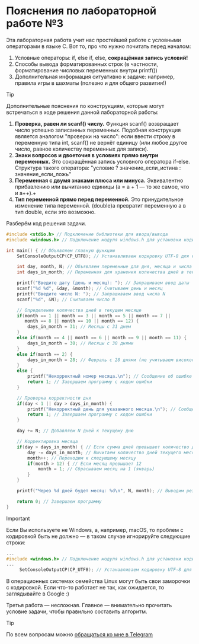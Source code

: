 # Пояснения по лабораторной работе №3

Эта лабораторная работа учит нас простейшей работе с условными операторами в языке C.
Вот то, про что нужно почитать перед началом:
1. Условные операторы: if, else if, else, **сокращённая запись условий!**
2. Способы вывода форматированных строк (в частности, форматирование числовых переменных внутри printf())
3. Дополнительная информация ситуативно к задаче: например, правила игры в шахматы (полезно и для общего развития!)

> [!TIP]
> Дополнительные пояснения по конструкциям, которые могут встречаться в ходе решения данной лабораторной работы:
> 1. **Проверка, равен ли scanf() числу.** Функция scanf() возвращает число успешно записанных переменных. Подобная конструкция является аналогом "проверки на число": если ввести строку в переменную типа int, scanf() не вернёт единицу (или любое другое число, равное количеству переменных для записи).
> 2. **Знаки вопросов и двоеточия в условиях прямо внутри переменных.** Это сокращённая запись условного оператора if-else. Структура такого оператора: "условие ? значение_если_истина : значение_если_ложь"
> 3. **Переменная с двумя знаками плюса или минуса.** Эквивалентно прибавлению или вычитанию единицы (a = a + 1 — то же самое, что и a++).+
> 4. **Тип переменной прямо перед переменной.** Это принудительное изменение типа переменной. (double)a превратит переменную a в тип double, если это возможно.

Разберём код решения задачи.
```c
#include <stdio.h> // Подключение библиотеки для ввода/вывода
#include <windows.h> // Подключение модуля windows.h для установки кодировки вывода

int main() { // Объявляем главную функцию
    SetConsoleOutputCP(CP_UTF8); // Устанавливаем кодировку UTF-8 для корректного отображения русских символов

    int day, month, N; // Объявляем переменные для дня, месяца и числа N
    int days_in_month; // Переменная для хранения количества дней в текущем месяце

    printf("Введите дату (день и месяц): "); // Запрашиваем ввод даты
    scanf("%d %d", &day, &month); // Считываем день и месяц
    printf("Введите число N: "); // Запрашиваем ввод числа N
    scanf("%d", &N); // Считываем число N

    // Определение количества дней в текущем месяце
    if(month == 1 || month == 3 || month == 5 || month == 7 ||
       month == 8 || month == 10 || month == 12) {
        days_in_month = 31; // Месяцы с 31 днем
    }
    else if(month == 4 || month == 6 || month == 9 || month == 11) {
        days_in_month = 30; // Месяцы с 30 днями
    }
    else if(month == 2) {
        days_in_month = 28; // Февраль с 28 днями (не учитываем високосный год)
    }
    else {
        printf("Некорректный номер месяца.\n"); // Сообщение об ошибке при некорректном месяце
        return 1; // Завершаем программу с кодом ошибки
    }

    // Проверка корректности дня
    if(day < 1 || day > days_in_month) {
        printf("Некорректный день для указанного месяца.\n"); // Сообщение об ошибке при некорректном дне
        return 1; // Завершаем программу с кодом ошибки
    }

    day += N; // Добавляем N дней к текущему дню

    // Корректировка месяца
    if(day > days_in_month) { // Если сумма дней превышает количество дней в месяце
        day -= days_in_month; // Вычитаем количество дней текущего месяца
        month++; // Переходим к следующему месяцу
        if(month > 12) { // Если месяц превышает 12
            month = 1; // Сбрасываем месяц на 1 (январь)
        }
    }

    printf("Через %d дней будет месяц: %d\n", N, month); // Выводим результат

    return 0; // Завершаем программу
}
```

> [!IMPORTANT]
> Если Вы используете не Windows, а, например, macOS, то проблем с кодировкой быть не должно — в таком случае игнорируйте следующие строки:
> ```c
> ...
> #include <windows.h> // Подключение модуля windows.h для установки кодировки вывода
> ...
>      SetConsoleOutputCP(CP_UTF8); // Устанавливаем кодировку UTF-8 для вывода в консоли русских символов: иначе будут иероглифы
> ```
>
> В операционных системах семейства Linux могут быть свои заморочки с кодировкой. Если что-то работает не так, как ожидается, то заглядывайте в Google :)

Третья работа — несложная. Главное — внимательно прочитать условие задачи, чтобы правильно составить алгоритм.

> [!TIP]
> По всем вопросам можно [обращаться ко мне в Telegram](https://t.me/plunkzy)